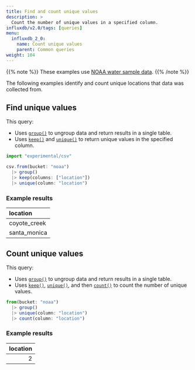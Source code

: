 ```yaml
---
title: Find and count unique values
description: >
  Count the number of unique values in a specified column.
influxdb/v2.0/tags: [queries]
menu:
  influxdb_2_0:
    name: Count unique values
    parent: Common queries
weight: 104
---
```


{{% note %}}
These examples use [NOAA water sample data](/influxdb/v2.0/reference/sample-data/#noaa-water-sample-data).
{{% /note %}}

The following examples identify and count unique locations that data was collected from.

## Find unique values

This query:
  - Uses [`group()`](/influxdb/v2.0/reference/flux/stdlib/built-in/transformations/group/) to ungroup data and return results in a single table.
  - Uses [`keep()`](/influxdb/v2.0/reference/flux/stdlib/built-in/transformations/keep/) and [`unique()`](/influxdb/v2.0/reference/flux/stdlib/built-in/transformations/selectors/unique/) to return unique values in the specified column.

```js
import "experimental/csv"

csv.from(bucket: "noaa")
  |> group()
  |> keep(columns: ["location"])
  |> unique(column: "location")
```

### Example results
| location     |
|:--------     |
| coyote_creek |
| santa_monica |

## Count unique values

This query:
  - Uses [`group()`](/influxdb/v2.0/reference/flux/stdlib/built-in/transformations/group/) to ungroup data and return results in a single table.
  - Uses [`keep()`](/influxdb/v2.0/reference/flux/stdlib/built-in/transformations/keep/), [`unique()`](/influxdb/v2.0/reference/flux/stdlib/built-in/transformations/selectors/unique/), and then [`count()`](/influxdb/v2.0/reference/flux/stdlib/built-in/transformations/aggregates/count/) to count the number of unique values.

```js
from(bucket: "noaa")
  |> group()
  |> unique(column: "location")
  |> count(column: "location")
```

### Example results

| location  |
| ---------:|
| 2         |
